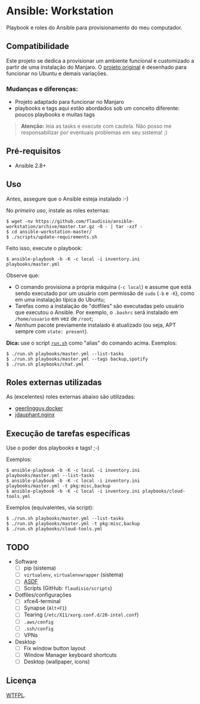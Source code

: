 # Ansible: Workstation

Playbook e roles do Ansible para provisionamento do meu computador.

## Compatibilidade

Este projeto se dedica a provisionar um ambiente funcional e customizado a partir de uma instalação do Manjaro. O [projeto original](https://github.com/flaudisio/ansible-workstation) é desenhado para funcionar no Ubuntu e demais variações.

### Mudanças e diferenças:
* Projeto adaptado para funcionar no Manjaro
* playbooks e tags aqui estão abordados sob um conceito diferente: poucos playbooks e muitas tags


> **Atenção:** leia as tasks e execute com cautela. Não posso me responsabilizar
> por eventuais problemas em seu sistema! ;)

## Pré-requisitos

- Ansible 2.8+

## Uso

Antes, assegure que o Ansible esteja instalado :-)

No _primeiro uso_, instale as roles externas:

```console
$ wget -nv https://github.com/flaudisio/ansible-workstation/archive/master.tar.gz -O - | tar -xzf -
$ cd ansible-workstation-master/
$ ./scripts/update-requirements.sh
```

Feito isso, execute o playbook:

```console
$ ansible-playbook -b -K -c local -i inventory.ini playbooks/master.yml
```

Observe que:

- O comando provisiona a própria máquina (`-c local`) e assume que está sendo executado
  por um usuário com permissão de `sudo` (`-b` e `-K`), como em uma instalação típica
  do Ubuntu;
- Tarefas como a instalação de "dotfiles" são executadas pelo usuário que executou
  o Ansible. Por exemplo, o `.bashrc` será instalado em `/home/usuario` em vez de
  `/root`;
- _Nenhum_ pacote previamente instalado é atualizado (ou seja, APT sempre com `state: present`).

**Dica:** use o script [`run.sh`](run.sh) como "alias" do comando acima. Exemplos:

```console
$ ./run.sh playbooks/master.yml --list-tasks
$ ./run.sh playbooks/master.yml --tags backup,spotify
$ ./run.sh playbooks/chat.yml
```

## Roles externas utilizadas

As (excelentes) roles externas abaixo são utilizadas:

- [geerlingguy.docker](https://github.com/geerlingguy/ansible-role-docker)
- [jdauphant.nginx](https://github.com/jdauphant/ansible-role-nginx)

## Execução de tarefas específicas

Use o poder dos playbooks e tags! ;-)

Exemplos:

```console
$ ansible-playbook -b -K -c local -i inventory.ini playbooks/master.yml --list-tasks
$ ansible-playbook -b -K -c local -i inventory.ini playbooks/master.yml -t pkg:misc,backup
$ ansible-playbook -b -K -c local -i inventory.ini playbooks/cloud-tools.yml
```

Exemplos (equivalentes, via script):

```console
$ ./run.sh playbooks/master.yml --list-tasks
$ ./run.sh playbooks/master.yml -t pkg:misc,backup
$ ./run.sh playbooks/cloud-tools.yml
```

## TODO

- Software
  - [ ] pip (sistema)
  - [ ] `virtualenv`, `virtualenvwrapper` (sistema)
  - [ ] [ASDF](https://github.com/asdf-vm/asdf)
  - [ ] Scripts (GitHub: `flaudisio/scripts`)

- Dotfiles/configurações
  - [ ] xfce4-terminal
  - [ ] Synapse (`Alt+F1`)
  - [ ] Tearing (`/etc/X11/xorg.conf.d/20-intel.conf`)
  - [ ] `.aws/config`
  - [ ] `.ssh/config`
  - [ ] VPNs

- Desktop
  - [ ] Fix window button layout
  - [ ] Window Manager keyboard shortcuts
  - [ ] Desktop (wallpaper, icons)

## Licença

[WTFPL](LICENSE).
